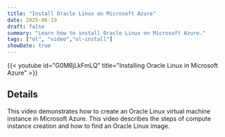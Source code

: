 ```yaml
---
title: "Install Oracle Linux on Microsoft Azure"
date: 2025-06-19
draft: false
summary: "Learn how to install Oracle Linux on Microsoft Azure."
tags: ["ol", "video","ol-install"]
showDate: true
---
```


{{< youtube id="G0M6jLkFmLQ" title="Installing Oracle Linux in Microsoft Azure" >}}

## Details

This video demonstrates how to create an Oracle Linux virtual machine instance in Microsoft Azure. This video describes the steps of compute instance creation and how to find an Oracle Linux image.
